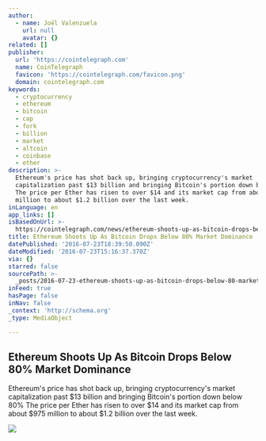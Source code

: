 ```yaml
---
author:
  - name: Joël Valenzuela
    url: null
    avatar: {}
related: []
publisher:
  url: 'https://cointelegraph.com'
  name: CoinTelegraph
  favicon: 'https://cointelegraph.com/favicon.png'
  domain: cointelegraph.com
keywords:
  - cryptocurrency
  - ethereum
  - bitcoin
  - cap
  - fork
  - billion
  - market
  - altcoin
  - coinbase
  - ether
description: >-
  Ethereum's price has shot back up, bringing cryptocurrency's market
  capitalization past $13 billion and bringing Bitcoin's portion down below 80%
  The price per Ether has risen to over $14 and its market cap from about $975
  million to about $1.2 billion over the last week.
inLanguage: en
app_links: []
isBasedOnUrl: >-
  https://cointelegraph.com/news/ethereum-shoots-up-as-bitcoin-drops-below-80-market-dominance
title: Ethereum Shoots Up As Bitcoin Drops Below 80% Market Dominance
datePublished: '2016-07-23T18:39:50.090Z'
dateModified: '2016-07-23T15:16:37.370Z'
via: {}
starred: false
sourcePath: >-
  _posts/2016-07-23-ethereum-shoots-up-as-bitcoin-drops-below-80-market-dominan.md
inFeed: true
hasPage: false
inNav: false
_context: 'http://schema.org'
_type: MediaObject

---
```

<article style=""><h1>Ethereum Shoots Up As Bitcoin Drops Below 80% Market Dominance</h1><p>Ethereum's price has shot back up, bringing cryptocurrency's market capitalization past $13 billion and bringing Bitcoin's portion down below 80% The price per Ether has risen to over $14 and its market cap from about $975 million to about $1.2 billion over the last week.</p><img src="https://cointelegraph.com/images/725_Ly9jb2ludGVsZWdyYXBoLmNvbS9zdG9yYWdlL3VwbG9hZHMvdmlldy8wMzhiZmU3YmQ2MDhlMDdlMWI0NWQxZGVkNDJmMGI2MC5qcGc=.jpg" /></article>